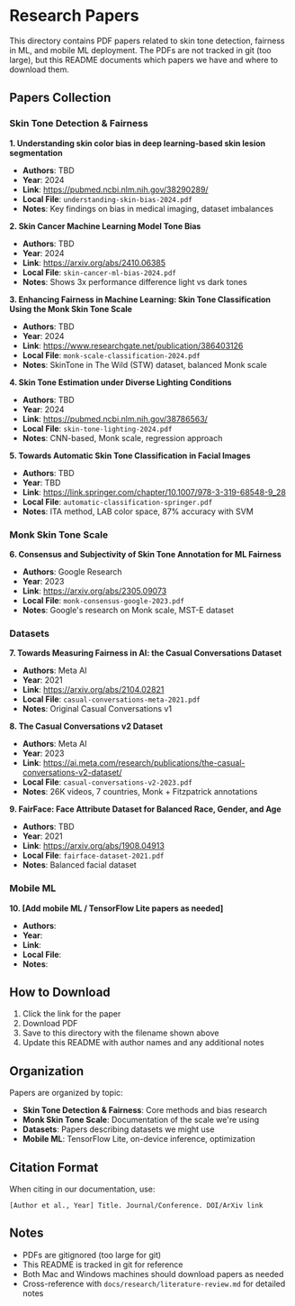 # Research Papers

This directory contains PDF papers related to skin tone detection, fairness in ML, and mobile ML deployment. The PDFs are not tracked in git (too large), but this README documents which papers we have and where to download them.

## Papers Collection

### Skin Tone Detection & Fairness

**1. Understanding skin color bias in deep learning-based skin lesion segmentation**
- **Authors**: TBD
- **Year**: 2024
- **Link**: https://pubmed.ncbi.nlm.nih.gov/38290289/
- **Local File**: `understanding-skin-bias-2024.pdf`
- **Notes**: Key findings on bias in medical imaging, dataset imbalances

**2. Skin Cancer Machine Learning Model Tone Bias**
- **Authors**: TBD
- **Year**: 2024
- **Link**: https://arxiv.org/abs/2410.06385
- **Local File**: `skin-cancer-ml-bias-2024.pdf`
- **Notes**: Shows 3x performance difference light vs dark tones

**3. Enhancing Fairness in Machine Learning: Skin Tone Classification Using the Monk Skin Tone Scale**
- **Authors**: TBD
- **Year**: 2024
- **Link**: https://www.researchgate.net/publication/386403126
- **Local File**: `monk-scale-classification-2024.pdf`
- **Notes**: SkinTone in The Wild (STW) dataset, balanced Monk scale

**4. Skin Tone Estimation under Diverse Lighting Conditions**
- **Authors**: TBD
- **Year**: 2024
- **Link**: https://pubmed.ncbi.nlm.nih.gov/38786563/
- **Local File**: `skin-tone-lighting-2024.pdf`
- **Notes**: CNN-based, Monk scale, regression approach

**5. Towards Automatic Skin Tone Classification in Facial Images**
- **Authors**: TBD
- **Year**: TBD
- **Link**: https://link.springer.com/chapter/10.1007/978-3-319-68548-9_28
- **Local File**: `automatic-classification-springer.pdf`
- **Notes**: ITA method, LAB color space, 87% accuracy with SVM

### Monk Skin Tone Scale

**6. Consensus and Subjectivity of Skin Tone Annotation for ML Fairness**
- **Authors**: Google Research
- **Year**: 2023
- **Link**: https://arxiv.org/abs/2305.09073
- **Local File**: `monk-consensus-google-2023.pdf`
- **Notes**: Google's research on Monk scale, MST-E dataset

### Datasets

**7. Towards Measuring Fairness in AI: the Casual Conversations Dataset**
- **Authors**: Meta AI
- **Year**: 2021
- **Link**: https://arxiv.org/abs/2104.02821
- **Local File**: `casual-conversations-meta-2021.pdf`
- **Notes**: Original Casual Conversations v1

**8. The Casual Conversations v2 Dataset**
- **Authors**: Meta AI
- **Year**: 2023
- **Link**: https://ai.meta.com/research/publications/the-casual-conversations-v2-dataset/
- **Local File**: `casual-conversations-v2-2023.pdf`
- **Notes**: 26K videos, 7 countries, Monk + Fitzpatrick annotations

**9. FairFace: Face Attribute Dataset for Balanced Race, Gender, and Age**
- **Authors**: TBD
- **Year**: 2021
- **Link**: https://arxiv.org/abs/1908.04913
- **Local File**: `fairface-dataset-2021.pdf`
- **Notes**: Balanced facial dataset

### Mobile ML

**10. [Add mobile ML / TensorFlow Lite papers as needed]**
- **Authors**:
- **Year**:
- **Link**:
- **Local File**:
- **Notes**:

## How to Download

1. Click the link for the paper
2. Download PDF
3. Save to this directory with the filename shown above
4. Update this README with author names and any additional notes

## Organization

Papers are organized by topic:
- **Skin Tone Detection & Fairness**: Core methods and bias research
- **Monk Skin Tone Scale**: Documentation of the scale we're using
- **Datasets**: Papers describing datasets we might use
- **Mobile ML**: TensorFlow Lite, on-device inference, optimization

## Citation Format

When citing in our documentation, use:
```
[Author et al., Year] Title. Journal/Conference. DOI/ArXiv link
```

## Notes

- PDFs are gitignored (too large for git)
- This README is tracked in git for reference
- Both Mac and Windows machines should download papers as needed
- Cross-reference with `docs/research/literature-review.md` for detailed notes
